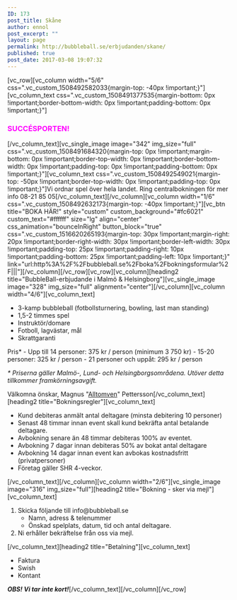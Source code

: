 ```yaml
---
ID: 173
post_title: Skåne
author: ennol
post_excerpt: ""
layout: page
permalink: http://bubbleball.se/erbjudanden/skane/
published: true
post_date: 2017-03-08 19:07:32
---
```

[vc_row][vc_column width="5/6" css=".vc_custom_1508492582033{margin-top: -40px !important;}"][vc_column_text css=".vc_custom_1508491377535{margin-bottom: 0px !important;border-bottom-width: 0px !important;padding-bottom: 0px !important;}"]
<h3><span style="color: #ff00ff;"><strong>SUCCÉSPORTEN!</strong></span></h3>
[/vc_column_text][vc_single_image image="342" img_size="full" css=".vc_custom_1508491684320{margin-top: 0px !important;margin-bottom: 0px !important;border-top-width: 0px !important;border-bottom-width: 0px !important;padding-top: 0px !important;padding-bottom: 0px !important;}"][vc_column_text css=".vc_custom_1508492549021{margin-top: -50px !important;border-top-width: 0px !important;padding-top: 0px !important;}"]Vi ordnar spel över hela landet. Ring centralbokningen för mer info 08-21 85 05[/vc_column_text][/vc_column][vc_column width="1/6" css=".vc_custom_1508492632173{margin-top: -40px !important;}"][vc_btn title="BOKA HÄR!" style="custom" custom_background="#fc6021" custom_text="#ffffff" size="lg" align="center" css_animation="bounceInRight" button_block="true" css=".vc_custom_1516620265193{margin-top: 30px !important;margin-right: 20px !important;border-right-width: 30px !important;border-left-width: 30px !important;padding-top: 25px !important;padding-right: 10px !important;padding-bottom: 25px !important;padding-left: 10px !important;}" link="url:http%3A%2F%2Fbubbleball.se%2Fboka%2Fbokningsformular%2F|||"][/vc_column][/vc_row][vc_row][vc_column][heading2 title="BubbleBall-erbjudande i Malmö &amp; Helsingborg"][vc_single_image image="328" img_size="full" alignment="center"][/vc_column][vc_column width="4/6"][vc_column_text]
<ul>
 	<li>3-kamp bubbleball (fotbollsturnering, bowling, last man standing)</li>
 	<li>1,5-2 timmes spel</li>
 	<li>Instruktör/domare</li>
 	<li>Fotboll, lagvästar, mål</li>
 	<li>Skrattgaranti</li>
</ul>
Pris*
- Upp till 14 personer: 375 kr / person (minimum 3 750 kr)
- 15-20 personer: 325 kr / person
- 21 personer och uppåt: 295 kr / person

<em>* Priserna gäller Malmö-, Lund- och Helsingborgsområdena. Utöver detta tillkommer framkörningsavgift.</em>

Välkomna önskar,
Magnus "<a href="http://www.alltomven.se/">Alltomven</a>" Pettersson[/vc_column_text][heading2 title="Bokningsregler"][vc_column_text]
<ul>
 	<li>Kund debiteras anmält antal deltagare (minsta debitering 10 personer)</li>
 	<li>Senast 48 timmar innan event skall kund bekräfta antal betalande deltagare.</li>
 	<li>Avbokning senare än 48 timmar debiteras 100% av eventet.</li>
 	<li>Avbokning 7 dagar innan debiteras 50% av bokat antal deltagare</li>
 	<li>Avbokning 14 dagar innan event kan avbokas kostnadsfritt (privatpersoner)</li>
 	<li>Företag gäller SHR 4-veckor.</li>
</ul>
[/vc_column_text][/vc_column][vc_column width="2/6"][vc_single_image image="316" img_size="full"][heading2 title="Bokning - sker via mejl"][vc_column_text]
<ol>
 	<li>Skicka följande till info@bubbleball.se
<ul>
 	<li>Namn, adress &amp; telenummer</li>
 	<li>Önskad spelplats, datum, tid och antal deltagare.</li>
</ul>
</li>
 	<li>Ni erhåller bekräftelse från oss via mejl.</li>
</ol>
[/vc_column_text][heading2 title="Betalning"][vc_column_text]
<ul>
 	<li>Faktura</li>
 	<li>Swish</li>
 	<li>Kontant​</li>
</ul>
<strong><em>OBS! Vi tar inte kort!</em></strong>[/vc_column_text][/vc_column][/vc_row]